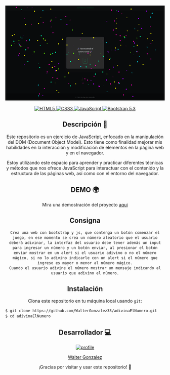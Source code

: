 <p align='center'>
  <a href="https://adivinaelnumerojs.netlify.app/">
    <img src="./assets/winner.webp" height="300px">
  </a>
</p>
<div style="text-align: center;">
  <a href="https://developer.mozilla.org/es/docs/Web/HTML">
    <img src="https://img.shields.io/badge/-HTML5-F06A32?labelColor=gray&style=for-the-badge&logo=html5&logoColor=F06A32&logoWidth=50" alt="HTML5">
  </a>
  <a href="https://developer.mozilla.org/es/docs/Web/CSS">
    <img src="https://img.shields.io/badge/-CSS3-1AA4E0?labelColor=gray&style=for-the-badge&logo=css3&logoColor=1AA4E0&logoWidth=50" alt="CSS3">
  </a>
  <a href="https://developer.mozilla.org/es/">
    <img src="https://img.shields.io/badge/-JAVASCRIPT-F7E025?labelColor=gray&style=for-the-badge&logo=javascript&logoColor=yellow&logoWidth=50" alt="JavaScript">
  </a>
  <a href="https://getbootstrap.com/">
    <img src="https://img.shields.io/badge/-bootstrap%20V5.3-7210F5?labelColor=gray&style=for-the-badge&logo=bootstrap&logoColor=7210F5&logoWidth=50" alt="Bootstrap 5.3">
  </a>
</div>

<div align='center'>

## Descripción 📃
Este repositorio es un ejercicio de JavaScript, enfocado en la manipulación del DOM (Document Object Model). 
Esto tiene como finalidad mejorar mis habilidades en la interacción y modificación de elementos en la página web y en el navegador.

Estoy utilizando este espacio para aprender y practicar diferentes técnicas y métodos que nos ofrece JavaScript para interactuar con el contenido y la estructura de las páginas web, así como con el entorno del navegador.

## DEMO 🌍

Mira una demostración del proyecto [aqui](https://adivinaelnumerojs.netlify.app/)

</div>

<div align="center">

## Consigna 

```
Crea una web con bootstrap y js, que contenga un botón comenzar el juego, en ese momento se crea un número aleatorio que el usuario deberá adivinar, la interfaz del usuario debe tener además un input para ingresar un número y un botón enviar, al presionar el botón enviar mostrar en un alert si el usuario adivino o no el número mágico, si no lo adivino indicarle con un alert si el número que ingreso es mayor o menor al número mágico.
Cuando el usuario adivine el número mostrar un mensaje indicando al usuario que adivino el número.
```
</div>

<div align="center">

## Instalación

Clona este repositorio en tu máquina local usando `git`:
</div>

```bash
$ git clone https://github.com/WalterGonzalez33/adivinaElNumero.git
$ cd adivinaElNumero
```
<div align="center">

## Desarrollador 💻

<div>
  <a href="https://github.com/WalterGonzalez33">
    <img src="https://avatars.githubusercontent.com/u/83594534?v=4" alt="profile" width="110" height="110">
  </a>
</div>

 [Walter Gonzalez](https://github.com/WalterGonzalez33) 
</div>

<div align="center">
    <p>¡Gracias por visitar y usar este repositorio! 🎉</p>
</div>

